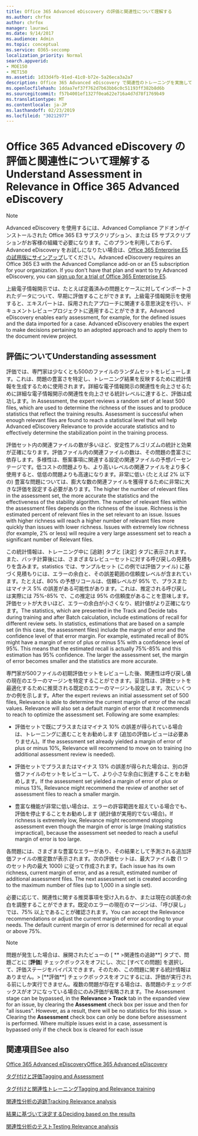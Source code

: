 ```yaml
---
title: Office 365 Advanced eDiscovery の評価と関連性について理解する
ms.author: chrfox
author: chrfox
manager: laurawi
ms.date: 9/14/2017
ms.audience: Admin
ms.topic: conceptual
ms.service: O365-seccomp
localization_priority: Normal
search.appverid:
- MOE150
- MET150
ms.assetid: 1d33d4fb-91ed-41c0-b72e-5a26eca3a2a7
description: Office 365 Advanced eDiscovery で関連性のトレーニングを実施して、さまざまな問題があるかどうかを判断するための評価ステージとその役割の概要を説明します。
ms.openlocfilehash: 1ddaa7ef37f762d7b63bb6c0c51193ff382b8d6b
ms.sourcegitcommit: f57b4001ef1327f0ea622e716a4d7d78f1769b49
ms.translationtype: MT
ms.contentlocale: ja-JP
ms.lasthandoff: 02/23/2019
ms.locfileid: "30212977"
---
```

# <a name="understand-assessment-in-relevance-in-office-365-advanced-ediscovery"></a><span data-ttu-id="524f3-103">Office 365 Advanced eDiscovery の評価と関連性について理解する</span><span class="sxs-lookup"><span data-stu-id="524f3-103">Understand Assessment in Relevance in Office 365 Advanced eDiscovery</span></span>

> [!NOTE]
> <span data-ttu-id="524f3-p101">Advanced eDiscovery を使用するには、Advanced Compliance アドオンがインストールされた Office 365 E3 サブスクリプション、または E5 サブスクリプションがお客様の組織で必要になります。このプランを利用しておらず、Advanced eDiscovery をお試しになりたい場合は、[Office 365 Enterprise E5 の試用版にサインアップ](https://go.microsoft.com/fwlink/p/?LinkID=698279)してください。</span><span class="sxs-lookup"><span data-stu-id="524f3-p101">Advanced eDiscovery requires an Office 365 E3 with the Advanced Compliance add-on or an E5 subscription for your organization. If you don't have that plan and want to try Advanced eDiscovery, you can [sign up for a trial of Office 365 Enterprise E5](https://go.microsoft.com/fwlink/p/?LinkID=698279).</span></span> 
  
<span data-ttu-id="524f3-p102">上級電子情報開示では、たとえば定義済みの問題とケースに対してインポートされたデータについて、早期に評価することができます。上級電子情報開示を使用すると、エキスパートは、採用されたアプローチに関連する意思決定を行い、ドキュメントレビュープロジェクトに適用することができます。</span><span class="sxs-lookup"><span data-stu-id="524f3-p102">Advanced eDiscovery enables early assessment, for example, for the defined issues and the data imported for a case. Advanced eDiscovery enables the expert to make decisions pertaining to an adopted approach and to apply them to the document review project.</span></span>
  
## <a name="understanding-assessment"></a><span data-ttu-id="524f3-108">評価について</span><span class="sxs-lookup"><span data-stu-id="524f3-108">Understanding assessment</span></span>

<span data-ttu-id="524f3-p103">評価では、専門家は少なくとも500のファイルのランダムセットをレビューします。これは、問題の豊富さを特定し、トレーニング結果を反映するために統計情報を生成するために使用されます。詳細な電子情報開示の関連性を向上させるために詳細な電子情報開示の関連性を向上させる統計レベルに達すると、評価は成功します。</span><span class="sxs-lookup"><span data-stu-id="524f3-p103">In Assessment, the expert reviews a random set of at least 500 files, which are used to determine the richness of the issues and to produce statistics that reflect the training results. Assessment is successful when enough relevant files are found to reach a statistical level that will help Advanced eDiscovery Relevance to provide accurate statistics and to effectively determine the stabilization point in the training process.</span></span> 
  
<span data-ttu-id="524f3-p104">評価セット内の関連ファイルの数が多いほど、安定性アルゴリズムの統計と効果が正確になります。評価ファイル内の関連ファイルの数は、その問題の豊富さに依存します。多様性は、懸案事項に関連する設定の関連ファイルの予想パーセンテージです。低コストの問題よりも、より高いレベルの関連ファイルをより多く使用すると、低低の問題よりも高速になります。非常に低い (たとえば 2% 以下の) 豊富な問題については、膨大な数の関連ファイルを獲得するために非常に大きな評価を設定する必要があります。</span><span class="sxs-lookup"><span data-stu-id="524f3-p104">The higher the number of relevant files in the assessment set, the more accurate the statistics and the effectiveness of the stability algorithm. The number of relevant files within the assessment files depends on the richness of the issue. Richness is the estimated percent of relevant files in the set relevant to an issue. Issues with higher richness will reach a higher number of relevant files more quickly than issues with lower richness. Issues with extremely low richness (for example, 2% or less) will require a very large assessment set to reach a significant number of Relevant files.</span></span>
  
<span data-ttu-id="524f3-p105">この統計情報は、トレーニング中に [追跡] タブと [決定] タブに表示されます。また、バッチ計算後には、さまざまなレビューセットに対する呼び戻しの見積もりを含みます。statistics では、サンプルセット (この例では評価ファイル) に基づく見積もりには、エラーの余白と、その誤差範囲の信頼度レベルが含まれています。たとえば、80% の予想リコールは、信頼レベルが 95% で、プラスまたはマイナス 5% の誤差がある可能性があります。これは、推定される呼び戻しは実際には 75%-85% で、この推定は 95% の信頼度があることを意味します。評価セットが大きいほど、エラーの余白が小さくなり、統計値がより正確になります。</span><span class="sxs-lookup"><span data-stu-id="524f3-p105">The statistics, which are presented in the Track and Decide tabs during training and after Batch calculation, include estimations of recall for different review sets. In statistics, estimations that are based on a sample set (in this case, the assessment files) include the margin of error and the confidence level of that error margin. For example, estimated recall of 80% might have a margin of error of plus or minus 5% with a confidence level of 95%. This means that the estimated recall is actually 75%-85% and this estimation has 95% confidence. The larger the assessment set, the margin of error becomes smaller and the statistics are more accurate.</span></span> 
  
<span data-ttu-id="524f3-p106">専門家が500ファイルの初期評価セットをレビューした後、関連性は呼び戻し値の現在のエラーのマージンを特定することができます。妥当性は、評価セットを最適化するために推奨される既定のエラーのマージンも設定します。次にいくつかの例を示します。</span><span class="sxs-lookup"><span data-stu-id="524f3-p106">After the expert reviews an initial assessment set of 500 files, Relevance is able to determine the current margin of error of the recall values. Relevance will also set a default margin of error that it recommends to reach to optimize the assessment set. Following are some examples:</span></span>
  
- <span data-ttu-id="524f3-124">評価セットで既にプラスまたはマイナス 10% の誤差が得られている場合は、トレーニングに進むことをお勧めします (追加の評価レビューは必要ありません)。</span><span class="sxs-lookup"><span data-stu-id="524f3-124">If the assessment set already yielded a margin of error of plus or minus 10%, Relevance will recommend to move on to training (no additional assessment review is needed).</span></span> 
    
- <span data-ttu-id="524f3-125">評価セットでプラスまたはマイナス 13% の誤差が得られた場合は、別の評価ファイルのセットをレビューして、より小さな余白に到達することをお勧めします。</span><span class="sxs-lookup"><span data-stu-id="524f3-125">If the assessment set yielded a margin of error of plus or minus 13%, Relevance might recommend the review of another set of assessment files to reach a smaller margin.</span></span> 
    
- <span data-ttu-id="524f3-126">豊富な機能が非常に低い場合は、エラーの許容範囲を超えている場合でも、評価を停止することをお勧めします (統計値が実用的でない場合)。</span><span class="sxs-lookup"><span data-stu-id="524f3-126">If richness is extremely low, Relevance might recommend stopping assessment even though the margin of error is large (making statistics impractical), because the assessment set needed to reach a useful margin of error is too large.</span></span>
    
<span data-ttu-id="524f3-p107">各問題には、さまざまな豊富なエラーがあり、その結果として予測される追加評価ファイルの推定数が表示されます。次の評価セットは、最大ファイル数 (1 つのセット内の最大 1000) に従って作成されます。</span><span class="sxs-lookup"><span data-stu-id="524f3-p107">Each issue has its own richness, current margin of error, and as a result, estimated number of additional assessment files. The next assessment set is created according to the maximum number of files (up to 1,000 in a single set).</span></span>
  
<span data-ttu-id="524f3-p108">必要に応じて、関連性に関する推奨事項を受け入れるか、または現在の誤差の余白を調整することができます。既定のエラーの現在のマージンは、「呼び戻し」では、75% 以上であることが確認されます。</span><span class="sxs-lookup"><span data-stu-id="524f3-p108">You can accept the Relevance recommendations or adjust the current margin of error according to your needs. The default current margin of error is determined for recall at equal or above 75%.</span></span>
  
> [!NOTE]
> <span data-ttu-id="524f3-p109">問題が発生した場合は、展開されたビューの [ \*\* \>関連性の追跡**] タブで、問題ごとに [**評価**] チェックボックスをオフにし、次に [すべての問題] を選択して、評価ステージをバイパスできます。そのため、この問題に関する統計情報はありません。> [**評価\*\*] チェックボックスをオフにするには、評価が実行される前にしか実行できません。複数の問題が存在する場合は、各問題のチェックボックスがオフになっている場合にのみ評価が省略されます。</span><span class="sxs-lookup"><span data-stu-id="524f3-p109">The Assessment stage can be bypassed, in the **Relevance \> Track** tab in the expanded view for an issue, by clearing the **Assessment** check box per issue and then for "all issues". However, as a result, there will be no statistics for this issue. > Clearing the **Assessment** check box can only be done before assessment is performed. Where multiple issues exist in a case, assessment is bypassed only if the check box is cleared for each issue</span></span> 
  
## <a name="see-also"></a><span data-ttu-id="524f3-135">関連項目</span><span class="sxs-lookup"><span data-stu-id="524f3-135">See also</span></span>

[<span data-ttu-id="524f3-136">Office 365 Advanced eDiscovery</span><span class="sxs-lookup"><span data-stu-id="524f3-136">Office 365 Advanced eDiscovery</span></span>](office-365-advanced-ediscovery.md)
  
[<span data-ttu-id="524f3-137">タグ付けと評価</span><span class="sxs-lookup"><span data-stu-id="524f3-137">Tagging and Assessment</span></span>](tagging-and-assessment-in-advanced-ediscovery.md)
  
[<span data-ttu-id="524f3-138">タグ付けと関連性トレーニング</span><span class="sxs-lookup"><span data-stu-id="524f3-138">Tagging and Relevance training</span></span>](tagging-and-relevance-training-in-advanced-ediscovery.md)
  
[<span data-ttu-id="524f3-139">関連性分析の追跡</span><span class="sxs-lookup"><span data-stu-id="524f3-139">Tracking Relevance analysis</span></span>](track-relevance-analysis-in-advanced-ediscovery.md)
  
[<span data-ttu-id="524f3-140">結果に基づいて決定する</span><span class="sxs-lookup"><span data-stu-id="524f3-140">Deciding based on the results</span></span>](decision-based-on-the-results-in-advanced-ediscovery.md)
  
[<span data-ttu-id="524f3-141">関連性分析のテスト</span><span class="sxs-lookup"><span data-stu-id="524f3-141">Testing Relevance analysis</span></span>](test-relevance-analysis-in-advanced-ediscovery.md)

